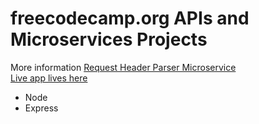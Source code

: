   
# freecodecamp.org APIs and Microservices Projects   
More information [Request Header Parser Microservice](https://www.freecodecamp.org/learn/apis-and-microservices/apis-and-microservices-projects/request-header-parser-microservice)   
[Live app lives here](https://headerparser.keijop.repl.co)
* Node   
* Express   


